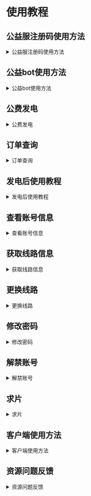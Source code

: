 # 使用教程

## 公益服注册码使用方法

<details>
  <summary>公益服注册码使用方法</summary>
  <div style="text-align:center;">
    <img src="/assets/公益bot1.png" style="width:100%; max-width:600px;" />
  </div>
  点击使用注册码
  <div style="text-align:center;">
    <img src="/assets/公益服注册码.png" style="width:100%; max-width:600px;" />
  </div>
  <div style="text-align:center;">
    <img src="/assets/公益注册.png" style="width:100%; max-width:600px;" />
  </div>
  <div style="text-align:center;">
    <img src="/assets/公益注册2.png" style="width:100%; max-width:600px;" />
  </div>
  <div style="text-align:center;">
    <img src="/assets/公益注册成功.png" style="width:100%; max-width:600px;" />
  </div>
</details>

## 公益bot使用方法

<details>
  <summary>公益bot使用方法</summary>
  <div style="text-align:center;">
    <img src="/assets/公益bot功能.png" style="width:100%; max-width:600px;" />
  </div>
  公益bot兑换功能：
  <div style="text-align:center;">
    <img src="/assets/公益兑换.png" style="width:100%; max-width:600px;" />
  </div>
</details>

## 公费发电

<details>
  <summary>公费发电</summary>
  1. 发电链接：[发电](https://shop.startednow.org/)
  <div style="text-align:center;">
    <img src="/assets/发电1.png" style="width:100%; max-width:600px;" />
  </div>
  <div style="text-align:center;">
    <img src="/assets/发电2.png" style="width:100%; max-width:600px;" />
  </div>
  <div style="text-align:center;">
    <img src="/assets/发电3.png" style="width:100%; max-width:600px;" />
  </div>
  点击复制
  <div style="text-align:center;">
    <img src="/assets/发电4.png" style="width:100%; max-width:600px;" />
  </div>
</details>

## 订单查询

<details>
  <summary>订单查询</summary>
  <div style="text-align:center;">
    <img src="/assets/订单查询1.png" style="width:100%; max-width:600px;" />
  </div>
  <div style="text-align:center;">
    <img src="/assets/订单查询2.png" style="width:100%; max-width:600px;" />
  </div>
</details>

## 发电后使用教程

<details>
  <summary>发电后使用教程</summary>
  打开 tg 收藏
  <div style="text-align:center;">
    <img src="/assets/使用1.png" style="width:100%; max-width:600px;" />
  </div>
  将复制的链接发给收藏
  点击发出去的链接
  <div style="text-align:center;">
    <img src="/assets/使用2.png" style="width:100%; max-width:600px;" />
  </div>
  点击 `/start` 使用
  <div style="text-align:center;">
    <img src="/assets/使用3.png" style="width:100%; max-width:600px;" />
  </div>
</details>

## 查看账号信息

<details>
  <summary>查看账号信息</summary>
  <div style="text-align:center;">
    <img src="/assets/个人信息1.png" style="width:100%; max-width:600px;" />
  </div>
  点播功能：
  1. 求片（响应快，入库快）
  2. 下载（消耗积分下载）
  <div style="text-align:center;">
    <img src="/assets/点播1.png" style="width:100%; max-width:600px;" />
  </div>
</details>

## 获取线路信息

<details>
  <summary>获取线路信息</summary>
  线路和端口对应，cdn 国内更快。
  <div style="text-align:center;">
    <img src="/assets/线路1.png" style="width:100%; max-width:600px;" />
  </div>
</details>

## 更换线路

<details>
  <summary>更换线路</summary>
  线路任选
  <div style="text-align:center;">
    <img src="/assets/线路1.png" style="width:100%; max-width:600px;" />
  </div>
</details>

## 修改密码

<details>
  <summary>修改密码</summary>
  1.
  <div style="text-align:center;">
    <img src="/assets/密码1.png" style="width:100%; max-width:600px;" />
  </div>
  2.
  <div style="text-align:center;">
    <img src="/assets/密码2.png" style="width:100%; max-width:600px;" />
  </div>
</details>

## 解禁账号

<details>
  <summary>解禁账号</summary>
  tg 群联系管理申述。
</details>

## 求片

<details>
  <summary>求片</summary>
  1. 机器人求片（在公费 bot 点播功能中）
  <div style="text-align:center;">
    <img src="/assets/求片1.png" style="width:100%; max-width:600px;" />
  </div>
  2. 网站求片
  求片入口：[求片](https://create.startednow.org)
</details>

## 客户端使用方法

<details>
  <summary>客户端使用方法</summary>
  打开 Emby，点击 `跳过` 按钮，我们手动连接服务器
  <div style="text-align:center;">
    <img src="/assets/客户端1.png" style="width:100%; max-width:600px;" />
  </div>
  填写机器人给你的地址和端口号，然后点击 `连接` 按钮
  <div style="text-align:center;">
    <img src="/assets/客户端2.png" style="width:100%; max-width:600px;" />
  </div>
  填写自己的账号密码点击 `登录` 按钮
  <div style="text-align:center;">
    <img src="/assets/客户端3.png" style="width:100%; max-width:600px;" />
  </div>
</details>

## 资源问题反馈

<details>
  <summary>资源问题反馈</summary>
  资源问题反馈，请 tg 群反馈。
</details>
